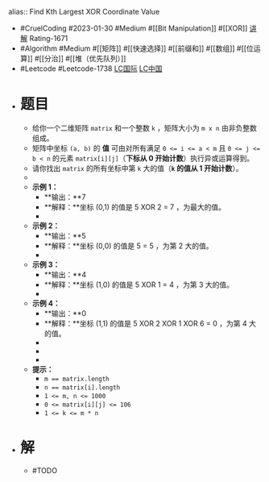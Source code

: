 alias:: Find Kth Largest XOR Coordinate Value

- #CruelCoding #2023-01-30 #Medium #[[Bit Manipulation]] #[[XOR]] [讲解](https://youtu.be/lTF3ilFtbyw) Rating-1671
- #Algorithm #Medium #[[矩阵]] #[[快速选择]] #[[前缀和]] #[[数组]] #[[位运算]] #[[分治]] #[[堆（优先队列）]]
- #Leetcode #Leetcode-1738 [LC国际](https://leetcode.com/problems/find-kth-largest-xor-coordinate-value/) [LC中国](https://leetcode.cn/problems/find-kth-largest-xor-coordinate-value/)
- # 题目
	- 给你一个二维矩阵 `matrix` 和一个整数 `k` ，矩阵大小为 `m x n` 由非负整数组成。
	- 矩阵中坐标 `(a, b)` 的 **值** 可由对所有满足 `0 <= i <= a < m` 且 `0 <= j <= b < n` 的元素 `matrix[i][j]`（**下标从 0 开始计数**）执行异或运算得到。
	- 请你找出 `matrix` 的所有坐标中第 `k` 大的值（**`k` 的值从 1 开始计数**）。
	-
	- **示例 1：**
		- **输出：**7
		- **解释：**坐标 (0,1) 的值是 5 XOR 2 = 7 ，为最大的值。
		-
	- **示例 2：**
		- **输出：**5
		- **解释：**坐标 (0,0) 的值是 5 = 5 ，为第 2 大的值。
		-
	- **示例 3：**
		- **输出：**4
		- **解释：**坐标 (1,0) 的值是 5 XOR 1 = 4 ，为第 3 大的值。
		-
	- **示例 4：**
		- **输出：**0
		- **解释：**坐标 (1,1) 的值是 5 XOR 2 XOR 1 XOR 6 = 0 ，为第 4 大的值。
		-
		-
		-
	- **提示：**
		- `m == matrix.length`
		- `n == matrix[i].length`
		- `1 <= m, n <= 1000`
		- `0 <= matrix[i][j] <= 106`
		- `1 <= k <= m * n`
- # 解
	- #TODO